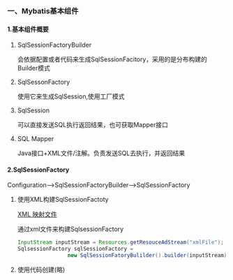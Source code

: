 ### 一、Mybatis基本组件

#### 1.基本组件概要

1. SqlSessionFactoryBuilder

   会依据配置或者代码来生成SqlSessionFacitory，采用的是分布构建的Builder模式

2. SqlSessonFactory

   使用它来生成SqlSession,使用工厂模式

3. SqlSession

   可以直接发送SQL执行返回结果，也可获取Mapper接口

4. SQL Mapper

   Java接口+XML文件/注解。负责发送SQL去执行，并返回结果

#### 2.SqlSessionFactory

Configuration-->SqlSessionFactoryBuilder-->SqlSessionFactory

1. 使用XML构建SqlSessionFactoty

   [XML 映射文件](http://www.mybatis.org/mybatis-3/zh/sqlmap-xml.html#)

   通过xml文件来构建SqlsessionFactory

   ```java
   InputStream inputStream = Resources.getResouceAdStream("xmlFile");
   SqlsessionFactory sqlSessionFactory = 
                   new SqlSessionFatoryBulilder().builder(inputStream);
   ```

2. 使用代码创建(略)
